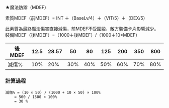 ★魔法防禦（MDEF）

素質MDEF（前MDEF）= INT ＋（BaseLv/4）＋（VIT/5）＋（DEX/5）

此素質為最終魔法傷害直接減傷，前MDEF不受圍毆、敵方裝備卡片影響減少。
裝備MDEF（後MDEF）=（1000＋後MDEF）/（1000＋10*MDEF）

| 後MDEF | 12.5 | 28.57 | 50 | 80 | 125 | 200 | 350 | 800 |
|-------|------|-------|----|----|-----|-----|-----|-----|
| 減傷% | 10%  | 20%   | 30%| 40%| 50% | 60% | 70% | 80% |

### 計算過程
```
減傷% = (10 × 50) / (1000 + 10 × 50) × 100%
    = 500 / 1500 × 100%
    = 30 % 
```
